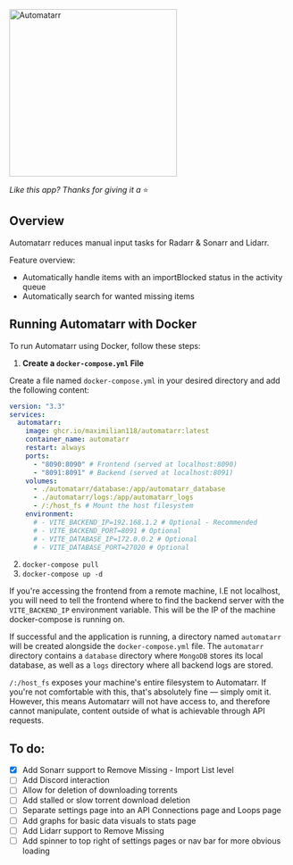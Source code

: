 <img alt="Automatarr" src="https://automatarr.s3.eu-west-2.amazonaws.com/automatarr_logo.webp" width=300/>

_Like this app? Thanks for giving it a_ ⭐️

## Overview

Automatarr reduces manual input tasks for Radarr & Sonarr and Lidarr.

Feature overview:

- Automatically handle items with an importBlocked status in the activity queue
- Automatically search for wanted missing items

## Running Automatarr with Docker

To run Automatarr using Docker, follow these steps:

1. **Create a `docker-compose.yml` File**

Create a file named `docker-compose.yml` in your desired directory and add the following content:

```yaml
version: "3.3"
services:
  automatarr:
    image: ghcr.io/maximilian118/automatarr:latest
    container_name: automatarr
    restart: always
    ports:
      - "8090:8090" # Frontend (served at localhost:8090)
      - "8091:8091" # Backend (served at localhost:8091)
    volumes:
      - ./automatarr/database:/app/automatarr_database
      - ./automatarr/logs:/app/automatarr_logs
      - /:/host_fs # Mount the host filesystem
    environment:
      # - VITE_BACKEND_IP=192.168.1.2 # Optional - Recommended
      # - VITE_BACKEND_PORT=8091 # Optional
      # - VITE_DATABASE_IP=172.0.0.2 # Optional
      # - VITE_DATABASE_PORT=27020 # Optional
```

2. `docker-compose pull`
3. `docker-compose up -d`

If you're accessing the frontend from a remote machine, I.E not localhost, you will need to tell the frontend where to find the backend server with the `VITE_BACKEND_IP` environment variable. This will be the IP of the machine docker-compose is running on.

If successful and the application is running, a directory named `automatarr` will be created alongside the `docker-compose.yml` file. The `automatarr` directory contains a `database` directory where `MongoDB` stores its local database, as well as a `logs` directory where all backend logs are stored.

`/:/host_fs` exposes your machine's entire filesystem to Automatarr. If you're not comfortable with this, that's absolutely fine — simply omit it. However, this means Automatarr will not have access to, and therefore cannot manipulate, content outside of what is achievable through API requests.

## To do:

- [x] Add Sonarr support to Remove Missing - Import List level
- [ ] Add Discord interaction
- [ ] Allow for deletion of downloading torrents
- [ ] Add stalled or slow torrent download deletion
- [ ] Separate settings page into an API Connections page and Loops page
- [ ] Add graphs for basic data visuals to stats page
- [ ] Add Lidarr support to Remove Missing
- [ ] Add spinner to top right of settings pages or nav bar for more obvious loading

